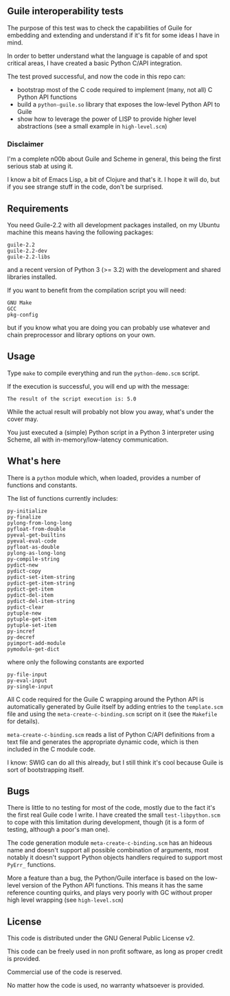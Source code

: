 ## Guile interoperability tests

The purpose of this test was to check the capabilities of Guile for embedding and extending and understand if it's fit for some ideas I have in mind.

In order to better understand what the language is capable of and spot critical areas, I have created a basic Python C/API integration.

The test proved successful, and now the code in this repo can:

- bootstrap most of the C code required to implement (many, not all) C Python API functions
- build a `python-guile.so` library that exposes the low-level Python API to Guile
- show how to leverage the power of LISP to provide higher level abstractions (see a small example in `high-level.scm`)

### Disclaimer

I'm a complete n00b about Guile and Scheme in general, this being the first serious stab at using it. 

I know a bit of Emacs Lisp, a bit of Clojure and that's it. I hope it will do, but if you see strange stuff in the code, don't be surprised.

## Requirements

You need Guile-2.2 with all development packages installed, on my Ubuntu machine this means having the following packages:

    guile-2.2
    guile-2.2-dev
    guile-2.2-libs
    
and a recent version of Python 3 (>= 3.2) with the development and shared libraries installed.

If you want to benefit from the compilation script you will need:

    GNU Make
    GCC
    pkg-config

but if you know what you are doing you can probably use whatever and chain preprocessor and library options on your own.

## Usage

Type `make` to compile everything and run the `python-demo.scm` script.

If the execution is successful, you will end up with the message:

    The result of the script execution is: 5.0

While the actual result will probably not blow you away, what's under the cover may.

You just executed a (simple) Python script in a Python 3 interpreter using Scheme, all with in-memory/low-latency communication.

## What's here

There is a `python` module which, when loaded, provides a number of functions and constants. 

The list of functions currently includes:
    
    py-initialize
    py-finalize
    pylong-from-long-long
    pyfloat-from-double
    pyeval-get-builtins
    pyeval-eval-code
    pyfloat-as-double
    pylong-as-long-long
    py-compile-string
    pydict-new
    pydict-copy
    pydict-set-item-string
    pydict-get-item-string
    pydict-get-item
    pydict-del-item
    pydict-del-item-string
    pydict-clear
    pytuple-new
    pytuple-get-item
    pytuple-set-item
    py-incref
    py-decref
    pyimport-add-module
    pymodule-get-dict

where only the following constants are exported

    py-file-input
    py-eval-input
    py-single-input
    
All C code required for the Guile C wrapping around the Python API is automatically generated by Guile itself by adding entries to the `template.scm` file and using the `meta-create-c-binding.scm` script on it (see the `Makefile` for details).

`meta-create-c-binding.scm` reads a list of Python C/API definitions from a text file and generates the appropriate dynamic code, which is then included in the C module code.

I know: SWIG can do all this already, but I still think it's cool because Guile is sort of bootstrapping itself.

## Bugs

There is little to no testing for most of the code, mostly due to the fact it's the first real Guile code I write. I have created the small `test-libpython.scm` to cope with this limitation during development, though (it is a form of testing, although a poor's man one).

The code generation module `meta-create-c-binding.scm` has an hideous name and doesn't support all possible combination of arguments, most notably it doesn't support Python objects handlers required to support most `PyErr_` functions.

More a feature than a bug, the Python/Guile interface is based on the low-level version of the Python API functions. This means it has the same reference counting quirks, and plays very poorly with GC without proper high level wrapping (see `high-level.scm`)

## License

This code is distributed under the GNU General Public License v2.

This code can be freely used in non profit software, as long as proper credit is provided.

Commercial use of the code is reserved.

No matter how the code is used, no warranty whatsoever is provided.


